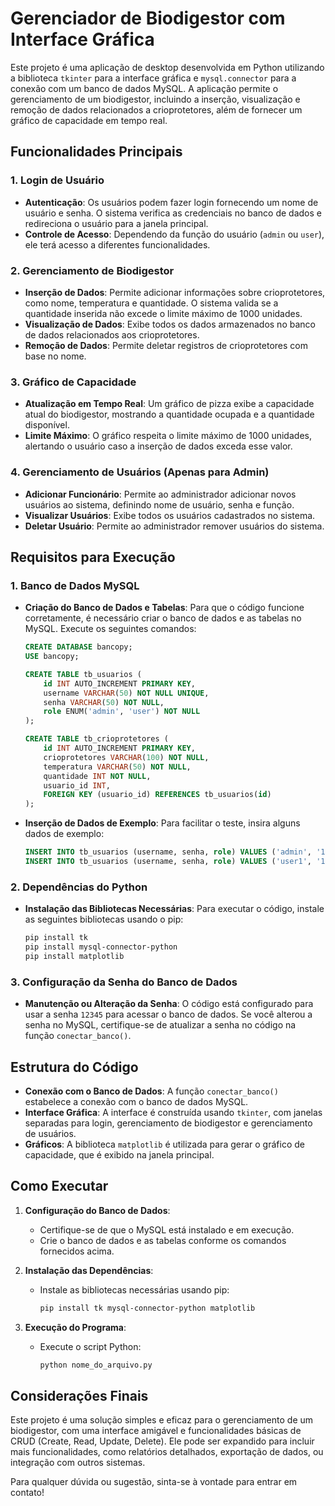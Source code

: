 # Gerenciador de Biodigestor com Interface Gráfica

Este projeto é uma aplicação de desktop desenvolvida em Python utilizando a biblioteca `tkinter` para a interface gráfica e `mysql.connector` para a conexão com um banco de dados MySQL. A aplicação permite o gerenciamento de um biodigestor, incluindo a inserção, visualização e remoção de dados relacionados a crioprotetores, além de fornecer um gráfico de capacidade em tempo real.

## Funcionalidades Principais

### 1. **Login de Usuário**
   - **Autenticação**: Os usuários podem fazer login fornecendo um nome de usuário e senha. O sistema verifica as credenciais no banco de dados e redireciona o usuário para a janela principal.
   - **Controle de Acesso**: Dependendo da função do usuário (`admin` ou `user`), ele terá acesso a diferentes funcionalidades.

### 2. **Gerenciamento de Biodigestor**
   - **Inserção de Dados**: Permite adicionar informações sobre crioprotetores, como nome, temperatura e quantidade. O sistema valida se a quantidade inserida não excede o limite máximo de 1000 unidades.
   - **Visualização de Dados**: Exibe todos os dados armazenados no banco de dados relacionados aos crioprotetores.
   - **Remoção de Dados**: Permite deletar registros de crioprotetores com base no nome.

### 3. **Gráfico de Capacidade**
   - **Atualização em Tempo Real**: Um gráfico de pizza exibe a capacidade atual do biodigestor, mostrando a quantidade ocupada e a quantidade disponível.
   - **Limite Máximo**: O gráfico respeita o limite máximo de 1000 unidades, alertando o usuário caso a inserção de dados exceda esse valor.

### 4. **Gerenciamento de Usuários (Apenas para Admin)**
   - **Adicionar Funcionário**: Permite ao administrador adicionar novos usuários ao sistema, definindo nome de usuário, senha e função.
   - **Visualizar Usuários**: Exibe todos os usuários cadastrados no sistema.
   - **Deletar Usuário**: Permite ao administrador remover usuários do sistema.

## Requisitos para Execução

### 1. **Banco de Dados MySQL**
   - **Criação do Banco de Dados e Tabelas**:
     Para que o código funcione corretamente, é necessário criar o banco de dados e as tabelas no MySQL. Execute os seguintes comandos:

     ```sql
     CREATE DATABASE bancopy;
     USE bancopy;

     CREATE TABLE tb_usuarios (
         id INT AUTO_INCREMENT PRIMARY KEY,
         username VARCHAR(50) NOT NULL UNIQUE,
         senha VARCHAR(50) NOT NULL,
         role ENUM('admin', 'user') NOT NULL
     );

     CREATE TABLE tb_crioprotetores (
         id INT AUTO_INCREMENT PRIMARY KEY,
         crioprotetores VARCHAR(100) NOT NULL,
         temperatura VARCHAR(50) NOT NULL,
         quantidade INT NOT NULL,
         usuario_id INT,
         FOREIGN KEY (usuario_id) REFERENCES tb_usuarios(id)
     );
     ```

   - **Inserção de Dados de Exemplo**:
     Para facilitar o teste, insira alguns dados de exemplo:

     ```sql
     INSERT INTO tb_usuarios (username, senha, role) VALUES ('admin', '12345', 'admin');
     INSERT INTO tb_usuarios (username, senha, role) VALUES ('user1', '12345', 'user');
     ```

### 2. **Dependências do Python**
   - **Instalação das Bibliotecas Necessárias**:
     Para executar o código, instale as seguintes bibliotecas usando o pip:

     ```bash
     pip install tk
     pip install mysql-connector-python
     pip install matplotlib
     ```

### 3. **Configuração da Senha do Banco de Dados**
   - **Manutenção ou Alteração da Senha**:
     O código está configurado para usar a senha `12345` para acessar o banco de dados. Se você alterou a senha no MySQL, certifique-se de atualizar a senha no código na função `conectar_banco()`.

## Estrutura do Código

- **Conexão com o Banco de Dados**: A função `conectar_banco()` estabelece a conexão com o banco de dados MySQL.
- **Interface Gráfica**: A interface é construída usando `tkinter`, com janelas separadas para login, gerenciamento de biodigestor e gerenciamento de usuários.
- **Gráficos**: A biblioteca `matplotlib` é utilizada para gerar o gráfico de capacidade, que é exibido na janela principal.

## Como Executar

1. **Configuração do Banco de Dados**:
   - Certifique-se de que o MySQL está instalado e em execução.
   - Crie o banco de dados e as tabelas conforme os comandos fornecidos acima.

2. **Instalação das Dependências**:
   - Instale as bibliotecas necessárias usando pip:
     ```bash
     pip install tk mysql-connector-python matplotlib
     ```

3. **Execução do Programa**:
   - Execute o script Python:
     ```bash
     python nome_do_arquivo.py
     ```

## Considerações Finais

Este projeto é uma solução simples e eficaz para o gerenciamento de um biodigestor, com uma interface amigável e funcionalidades básicas de CRUD (Create, Read, Update, Delete). Ele pode ser expandido para incluir mais funcionalidades, como relatórios detalhados, exportação de dados, ou integração com outros sistemas.

Para qualquer dúvida ou sugestão, sinta-se à vontade para entrar em contato!
